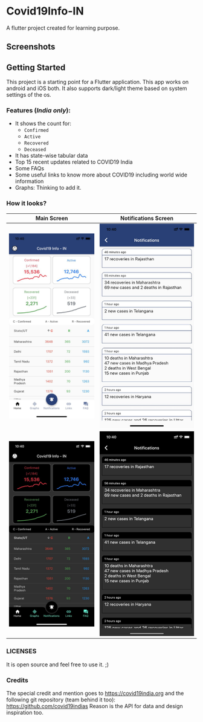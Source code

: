 # Covid19Info-IN

A flutter project created for learning purpose.

## Screenshots

## Getting Started

This project is a starting point for a Flutter application. This app works on android and iOS both. It also supports dark/light theme based on system settings of the os.

### Features (_India only_):

- It shows the count for:
  - `Confirmed`
  - `Active`
  - `Recovered`
  - `Deceased`
- It has state-wise tabular data
- Top 15 recent updates related to COVID19 India
- Some FAQs
- Some useful links to know more about COVID19 including world wide information
- Graphs: Thinking to add it.

### How it looks?
| Main Screen        | Notifications Screen           |
| ------------- |:-------------:|
|![Light Mode - Home Screen](https://raw.githubusercontent.com/elanandkumar/covid19info-IN/master/docs/images/light-01.jpg)|![Light Mode(Notifications Screen)](https://raw.githubusercontent.com/elanandkumar/covid19info-IN/master/docs/images/light-02.jpg)|
|![Dark Mode - Home Screen](https://raw.githubusercontent.com/elanandkumar/covid19info-IN/master/docs/images/dark-01.jpg)|![Dark Mode - Notifications screen](https://raw.githubusercontent.com/elanandkumar/covid19info-IN/master/docs/images/dark-02.jpg)|

### LICENSES

It is open source and feel free to use it. ;)

### Credits

The special credit and mention goes to https://covid19india.org and the following git repository (team behind it too):
https://github.com/covid19indias
Reason is the API for data and design inspiration too.

